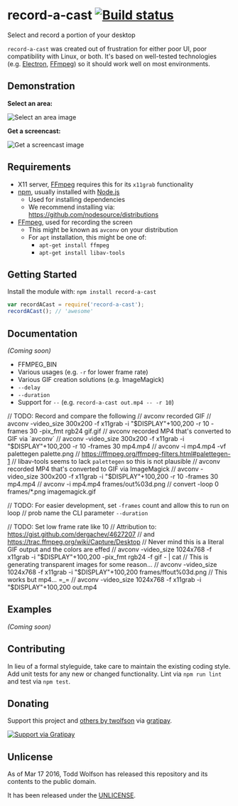 # record-a-cast [![Build status](https://travis-ci.org/twolfson/record-a-cast.svg?branch=master)](https://travis-ci.org/twolfson/record-a-cast)

Select and record a portion of your desktop

`record-a-cast` was created out of frustration for either poor UI, poor compatibility with Linux, or both. It's based on well-tested technologies (e.g. [Electron][], [FFmpeg][]) so it should work well on most environments.

[Electron]: https://github.com/atom/electron
[FFmpeg]: https://www.ffmpeg.org/

## Demonstration
**Select an area:**

![Select an area image](http://i.imgur.com/hOIceGa.png)

**Get a screencast:**

![Get a screencast image](http://i.imgur.com/jO8vvMa.gif)

## Requirements
- X11 server, [FFmpeg][] requires this for its `x11grab` functionality
- [npm][], usually installed with [Node.js][]
    - Used for installing dependencies
    - We recommend installing via: <https://github.com/nodesource/distributions>
- [FFmpeg][], used for recording the screen
    - This might be known as `avconv` on your distribution
    - For `apt` installation, this might be one of:
        - `apt-get install ffmpeg`
        - `apt-get install libav-tools`

[npm]: http://npmjs.org/
[Node.js]: http://nodejs.org/

## Getting Started
Install the module with: `npm install record-a-cast`

```js
var recordACast = require('record-a-cast');
recordACast(); // 'awesome'
```

## Documentation
_(Coming soon)_

- FFMPEG_BIN
- Various usages (e.g. `-r` for lower frame rate)
- Various GIF creation solutions (e.g. ImageMagick)
- `--delay`
- `--duration`
- Support for `--` (e.g. `record-a-cast out.mp4 -- -r 10`)

// TODO: Record and compare the following
//  avconv recorded GIF
//    avconv -video_size 300x200 -f x11grab -i "$DISPLAY"+100,200 -r 10 -frames 30 -pix_fmt rgb24 gif.gif
//  avconv recorded MP4 that's converted to GIF via `avconv`
//    avconv -video_size 300x200 -f x11grab -i "$DISPLAY"+100,200 -r 10 -frames 30 mp4.mp4
//    avconv -i mp4.mp4 -vf palettegen palette.png
//      https://ffmpeg.org/ffmpeg-filters.html#palettegen-1
//    libav-tools seems to lack `palettegen` so this is not plausible
//  avconv recorded MP4 that's converted to GIF via ImageMagick
//    avconv -video_size 300x200 -f x11grab -i "$DISPLAY"+100,200 -r 10 -frames 30 mp4.mp4
//    avconv -i mp4.mp4 frames/out%03d.png
//    convert -loop 0 frames/*.png imagemagick.gif

// TODO: For easier development, set `-frames` count and allow this to run on loop
//   prob name the CLI parameter `--duration`

// TODO: Set low frame rate like 10
// Attribution to: https://gist.github.com/dergachev/4627207
//   and https://trac.ffmpeg.org/wiki/Capture/Desktop
// Never mind this is a literal GIF output and the colors are effed
//   avconv -video_size 1024x768 -f x11grab -i "$DISPLAY"+100,200 -pix_fmt rgb24 -f gif - | cat
// This is generating transparent images for some reason...
//   avconv -video_size 1024x768 -f x11grab -i "$DISPLAY"+100,200 frames/ffout%03d.png
// This works but mp4... =_=
//   avconv -video_size 1024x768 -f x11grab -i "$DISPLAY"+100,200 out.mp4

## Examples
_(Coming soon)_

## Contributing
In lieu of a formal styleguide, take care to maintain the existing coding style. Add unit tests for any new or changed functionality. Lint via `npm run lint` and test via `npm test`.

## Donating
Support this project and [others by twolfson][gratipay] via [gratipay][].

[![Support via Gratipay][gratipay-badge]][gratipay]

[gratipay-badge]: https://cdn.rawgit.com/gratipay/gratipay-badge/2.x.x/dist/gratipay.svg
[gratipay]: https://www.gratipay.com/twolfson/

## Unlicense
As of Mar 17 2016, Todd Wolfson has released this repository and its contents to the public domain.

It has been released under the [UNLICENSE][].

[UNLICENSE]: UNLICENSE
